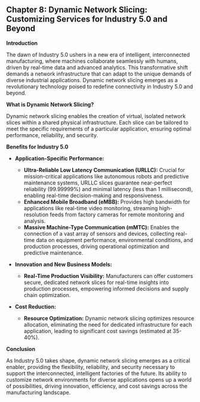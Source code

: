 ## Chapter 8: Dynamic Network Slicing: Customizing Services for Industry 5.0 and Beyond

**Introduction**

The dawn of Industry 5.0 ushers in a new era of intelligent, interconnected manufacturing, where machines collaborate seamlessly with humans, driven by real-time data and advanced analytics. This transformative shift demands a network infrastructure that can adapt to the unique demands of diverse industrial applications. Dynamic network slicing emerges as a revolutionary technology poised to redefine connectivity in Industry 5.0 and beyond.

**What is Dynamic Network Slicing?**

Dynamic network slicing enables the creation of virtual, isolated network slices within a shared physical infrastructure. Each slice can be tailored to meet the specific requirements of a particular application, ensuring optimal performance, reliability, and security. 

**Benefits for Industry 5.0**

* **Application-Specific Performance:**

    * **Ultra-Reliable Low Latency Communication (URLLC):**  Crucial for mission-critical applications like autonomous robots and predictive maintenance systems, URLLC slices guarantee near-perfect reliability (99.99999%) and minimal latency (less than 1 millisecond), enabling real-time decision-making and responsiveness.
    * **Enhanced Mobile Broadband (eMBB):**  Provides high bandwidth for applications like real-time video monitoring, streaming high-resolution feeds from factory cameras for remote monitoring and analysis.
    * **Massive Machine-Type Communication (mMTC):**  Enables the connection of a vast array of sensors and devices, collecting real-time data on equipment performance, environmental conditions, and production processes, driving operational optimization and predictive maintenance.

* **Innovation and New Business Models:**

    * **Real-Time Production Visibility:** Manufacturers can offer customers secure, dedicated network slices for real-time insights into production processes, empowering informed decisions and supply chain optimization.

* **Cost Reduction:**

    * **Resource Optimization:** Dynamic network slicing optimizes resource allocation, eliminating the need for dedicated infrastructure for each application, leading to significant cost savings (estimated at 35-40%).

**Conclusion**

As Industry 5.0 takes shape, dynamic network slicing emerges as a critical enabler, providing the flexibility, reliability, and security necessary to support the interconnected, intelligent factories of the future. Its ability to customize network environments for diverse applications opens up a world of possibilities, driving innovation, efficiency, and cost savings across the manufacturing landscape.